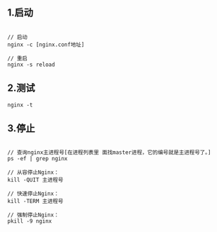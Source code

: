 ## 1.启动

```

// 启动
nginx -c [nginx.conf地址]

// 重启
nginx -s reload

```

## 2.测试

```
nginx -t
```

## 3.停止

```

// 查询nginx主进程号[在进程列表里 面找master进程，它的编号就是主进程号了。]
ps -ef | grep nginx

// 从容停止Nginx：
kill -QUIT 主进程号

// 快速停止Nginx：
kill -TERM 主进程号

// 强制停止Nginx：
pkill -9 nginx

```
